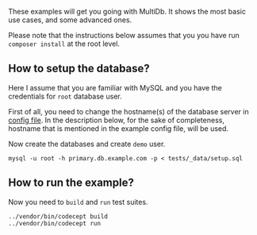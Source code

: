 These examples will get you going with MultiDb. It shows the most basic use cases, and some advanced ones.

Please note that the instructions below assumes that you you have run `composer install` at the root level.

## How to setup the database?

Here I assume that you are familiar with MySQL and you have the credentials for `root` database user.

First of all, you need to change the hostname(s) of the database server in [config file](tests/acceptance.suite.yml). In the description below, for the sake of completeness, hostname that is mentioned in the example config file, will be used.

Now create the databases and create `demo` user.

    mysql -u root -h primary.db.example.com -p < tests/_data/setup.sql

## How to run the example?

Now you need to `build` and `run` test suites.

    ../vendor/bin/codecept build
    ../vendor/bin/codecept run
